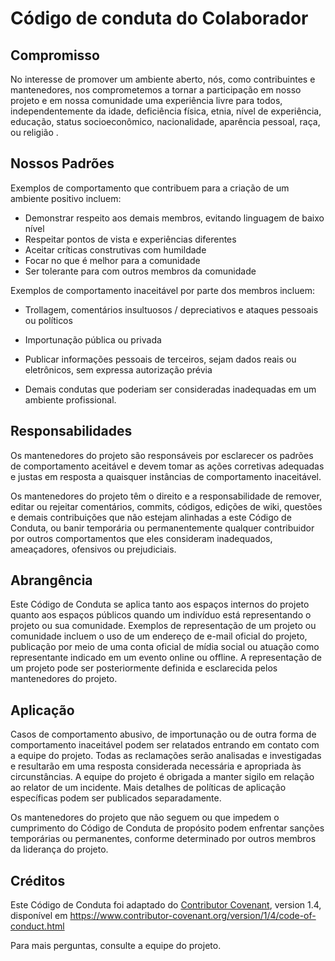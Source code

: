 # Código de conduta do Colaborador

## Compromisso

No interesse de promover um ambiente aberto, nós, como contribuintes e mantenedores, nos comprometemos a tornar a participação em nosso projeto e em nossa comunidade uma experiência livre para todos, independentemente da idade, deficiência física, etnia, nível de experiência, educação, status socioeconômico, 
nacionalidade, aparência pessoal, raça, ou religião .

## Nossos Padrões

Exemplos de comportamento que contribuem para a criação de um ambiente positivo incluem:

* Demonstrar respeito aos demais membros, evitando linguagem de baixo nível
* Respeitar pontos de vista e experiências diferentes
* Aceitar críticas construtivas com humildade
* Focar no que é melhor para a comunidade
* Ser tolerante para com outros membros da comunidade

Exemplos de comportamento inaceitável por parte dos membros incluem:

* Trollagem, comentários insultuosos / depreciativos e ataques pessoais ou políticos
* Importunação pública ou privada
* Publicar informações pessoais de terceiros, sejam dados reais ou eletrônicos, sem expressa autorização prévia

* Demais condutas que poderiam ser consideradas inadequadas em um ambiente profissional.

## Responsabilidades

Os mantenedores do projeto são responsáveis por esclarecer os padrões de comportamento aceitável e devem tomar as ações corretivas adequadas e justas em resposta a quaisquer instâncias de comportamento inaceitável.

Os mantenedores do projeto têm o direito e a responsabilidade de remover, editar ou rejeitar comentários, commits, códigos, edições de wiki, questões e demais contribuições que não estejam alinhadas a este Código de Conduta, ou banir temporária ou permanentemente qualquer contribuidor por outros comportamentos que eles consideram inadequados, ameaçadores, ofensivos ou prejudiciais.

## Abrangência

Este Código de Conduta se aplica tanto aos espaços internos do projeto quanto aos espaços públicos quando um indivíduo está representando o projeto ou sua comunidade. Exemplos de representação de um projeto ou comunidade incluem o uso de um endereço de e-mail oficial do projeto, publicação por meio de uma conta oficial de mídia social ou atuação como representante indicado em um evento online ou offline. 
A representação de um projeto pode ser posteriormente definida e esclarecida pelos mantenedores do projeto.

## Aplicação

Casos de comportamento abusivo, de importunação  ou de outra forma de comportamento inaceitável podem ser relatados entrando em contato com a equipe do projeto. 
Todas as reclamações serão analisadas e investigadas e resultarão em uma resposta considerada necessária e apropriada às circunstâncias. 
A equipe do projeto é obrigada a manter sigilo em relação ao relator de um incidente.
Mais detalhes de políticas de aplicação específicas podem ser publicados separadamente.

Os mantenedores do projeto que não seguem ou que impedem o cumprimento do Código de Conduta de propósito podem enfrentar sanções temporárias ou permanentes, 
conforme determinado por outros membros da liderança do projeto.

## Créditos

Este Código de Conduta foi adaptado do [Contributor Covenant][homepage], version 1.4, disponível em https://www.contributor-covenant.org/version/1/4/code-of-conduct.html

[homepage]: https://www.contributor-covenant.org

Para mais perguntas, consulte a equipe do projeto.
